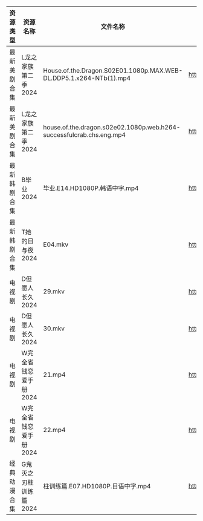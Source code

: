 | 资源类型   | 资源名称          | 文件名称                                                                 | 分享链接                                 | 更新时间                |
| ------ | ------------- | -------------------------------------------------------------------- | ------------------------------------ | ------------------- |
| 最新美剧合集 | L龙之家族第二季2024  | House.of.the.Dragon.S02E01.1080p.MAX.WEB-DL.DDP5.1.x264-NTb(1).mp4   | https://www.alipan.com/s/DyvLf3chM2K | 2024-06-24 12:09:14 |
| 最新美剧合集 | L龙之家族第二季2024  | house.of.the.dragon.s02e02.1080p.web.h264-successfulcrab.chs.eng.mp4 | https://www.alipan.com/s/DyvLf3chM2K | 2024-06-24 12:09:14 |
| 最新韩剧合集 | B毕业2024       | 毕业.E14.HD1080P.韩语中字.mp4                                              | https://www.alipan.com/s/fop9uyywL8B | 2024-06-24 08:05:08 |
| 最新韩剧合集 | T她的日与夜2024    | E04.mkv                                                              | https://www.alipan.com/s/nnyTdgGkMzK | 2024-06-24 00:09:43 |
| 电视剧    | D但愿人长久2024    | 29.mkv                                                               | https://www.alipan.com/s/FhuZUhrsRyc | 2024-06-24 00:05:12 |
| 电视剧    | D但愿人长久2024    | 30.mkv                                                               | https://www.alipan.com/s/FhuZUhrsRyc | 2024-06-24 00:05:12 |
| 电视剧    | W完全省钱恋爱手册2024 | 21.mp4                                                               | https://www.alipan.com/s/6gtSZmCtHmc | 2024-06-24 00:06:51 |
| 电视剧    | W完全省钱恋爱手册2024 | 22.mp4                                                               | https://www.alipan.com/s/6gtSZmCtHmc | 2024-06-24 00:06:51 |
| 经典动漫合集 | G鬼灭之刃柱训练篇2024 | 柱训练篇.E07.HD1080P.日语中字.mp4                                            | https://www.alipan.com/s/TUbwt4s24F2 | 2024-06-24 00:10:11 |
